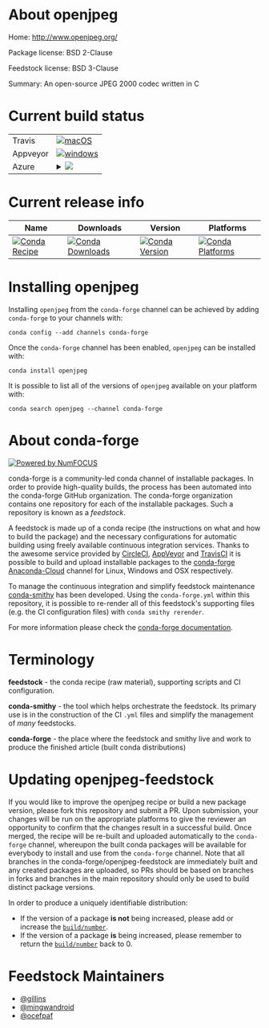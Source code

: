 About openjpeg
==============

Home: http://www.openjpeg.org/

Package license: BSD 2-Clause

Feedstock license: BSD 3-Clause

Summary: An open-source JPEG 2000 codec written in C



Current build status
====================


<table><tr>
    <td>Travis</td>
    <td>
      <a href="https://travis-ci.org/conda-forge/openjpeg-feedstock">
        <img alt="macOS" src="https://img.shields.io/travis/conda-forge/openjpeg-feedstock/master.svg?label=macOS">
      </a>
    </td>
  </tr><tr>
    <td>Appveyor</td>
    <td>
      <a href="https://ci.appveyor.com/project/conda-forge/openjpeg-feedstock/branch/master">
        <img alt="windows" src="https://img.shields.io/appveyor/ci/conda-forge/openjpeg-feedstock/master.svg?label=Windows">
      </a>
    </td>
  </tr>
    
  <tr>
    <td>Azure</td>
    <td>
      <details>
        <summary>
          <a href="https://dev.azure.com/conda-forge/feedstock-builds/_build/latest?definitionId=718&branchName=master">
            <img src="https://dev.azure.com/conda-forge/feedstock-builds/_apis/build/status/openjpeg-feedstock?branchName=master">
          </a>
        </summary>
        <table>
          <thead><tr><th>Variant</th><th>Status</th></tr></thead>
          <tbody><tr>
              <td>linux_aarch64_target_platformlinux-aarch64</td>
              <td>
                <a href="https://dev.azure.com/conda-forge/feedstock-builds/_build/latest?definitionId=718&branchName=master">
                  <img src="https://dev.azure.com/conda-forge/feedstock-builds/_apis/build/status/openjpeg-feedstock?branchName=master&jobName=linux&configuration=linux_aarch64_target_platformlinux-aarch64" alt="variant">
                </a>
              </td>
            </tr><tr>
              <td>linux_ppc64le_target_platformlinux-ppc64le</td>
              <td>
                <a href="https://dev.azure.com/conda-forge/feedstock-builds/_build/latest?definitionId=718&branchName=master">
                  <img src="https://dev.azure.com/conda-forge/feedstock-builds/_apis/build/status/openjpeg-feedstock?branchName=master&jobName=linux&configuration=linux_ppc64le_target_platformlinux-ppc64le" alt="variant">
                </a>
              </td>
            </tr><tr>
              <td>linux_target_platformlinux-64</td>
              <td>
                <a href="https://dev.azure.com/conda-forge/feedstock-builds/_build/latest?definitionId=718&branchName=master">
                  <img src="https://dev.azure.com/conda-forge/feedstock-builds/_apis/build/status/openjpeg-feedstock?branchName=master&jobName=linux&configuration=linux_target_platformlinux-64" alt="variant">
                </a>
              </td>
            </tr><tr>
              <td>osx_target_platformosx-64</td>
              <td>
                <a href="https://dev.azure.com/conda-forge/feedstock-builds/_build/latest?definitionId=718&branchName=master">
                  <img src="https://dev.azure.com/conda-forge/feedstock-builds/_apis/build/status/openjpeg-feedstock?branchName=master&jobName=osx&configuration=osx_target_platformosx-64" alt="variant">
                </a>
              </td>
            </tr><tr>
              <td>win_c_compilervs2008cxx_compilervs2008target_platformwin-64</td>
              <td>
                <a href="https://dev.azure.com/conda-forge/feedstock-builds/_build/latest?definitionId=718&branchName=master">
                  <img src="https://dev.azure.com/conda-forge/feedstock-builds/_apis/build/status/openjpeg-feedstock?branchName=master&jobName=win&configuration=win_c_compilervs2008cxx_compilervs2008target_platformwin-64" alt="variant">
                </a>
              </td>
            </tr><tr>
              <td>win_c_compilervs2015cxx_compilervs2015target_platformwin-64</td>
              <td>
                <a href="https://dev.azure.com/conda-forge/feedstock-builds/_build/latest?definitionId=718&branchName=master">
                  <img src="https://dev.azure.com/conda-forge/feedstock-builds/_apis/build/status/openjpeg-feedstock?branchName=master&jobName=win&configuration=win_c_compilervs2015cxx_compilervs2015target_platformwin-64" alt="variant">
                </a>
              </td>
            </tr>
          </tbody>
        </table>
      </details>
    </td>
  </tr>
</table>

Current release info
====================

| Name | Downloads | Version | Platforms |
| --- | --- | --- | --- |
| [![Conda Recipe](https://img.shields.io/badge/recipe-openjpeg-green.svg)](https://anaconda.org/conda-forge/openjpeg) | [![Conda Downloads](https://img.shields.io/conda/dn/conda-forge/openjpeg.svg)](https://anaconda.org/conda-forge/openjpeg) | [![Conda Version](https://img.shields.io/conda/vn/conda-forge/openjpeg.svg)](https://anaconda.org/conda-forge/openjpeg) | [![Conda Platforms](https://img.shields.io/conda/pn/conda-forge/openjpeg.svg)](https://anaconda.org/conda-forge/openjpeg) |

Installing openjpeg
===================

Installing `openjpeg` from the `conda-forge` channel can be achieved by adding `conda-forge` to your channels with:

```
conda config --add channels conda-forge
```

Once the `conda-forge` channel has been enabled, `openjpeg` can be installed with:

```
conda install openjpeg
```

It is possible to list all of the versions of `openjpeg` available on your platform with:

```
conda search openjpeg --channel conda-forge
```


About conda-forge
=================

[![Powered by NumFOCUS](https://img.shields.io/badge/powered%20by-NumFOCUS-orange.svg?style=flat&colorA=E1523D&colorB=007D8A)](http://numfocus.org)

conda-forge is a community-led conda channel of installable packages.
In order to provide high-quality builds, the process has been automated into the
conda-forge GitHub organization. The conda-forge organization contains one repository
for each of the installable packages. Such a repository is known as a *feedstock*.

A feedstock is made up of a conda recipe (the instructions on what and how to build
the package) and the necessary configurations for automatic building using freely
available continuous integration services. Thanks to the awesome service provided by
[CircleCI](https://circleci.com/), [AppVeyor](https://www.appveyor.com/)
and [TravisCI](https://travis-ci.org/) it is possible to build and upload installable
packages to the [conda-forge](https://anaconda.org/conda-forge)
[Anaconda-Cloud](https://anaconda.org/) channel for Linux, Windows and OSX respectively.

To manage the continuous integration and simplify feedstock maintenance
[conda-smithy](https://github.com/conda-forge/conda-smithy) has been developed.
Using the ``conda-forge.yml`` within this repository, it is possible to re-render all of
this feedstock's supporting files (e.g. the CI configuration files) with ``conda smithy rerender``.

For more information please check the [conda-forge documentation](https://conda-forge.org/docs/).

Terminology
===========

**feedstock** - the conda recipe (raw material), supporting scripts and CI configuration.

**conda-smithy** - the tool which helps orchestrate the feedstock.
                   Its primary use is in the construction of the CI ``.yml`` files
                   and simplify the management of *many* feedstocks.

**conda-forge** - the place where the feedstock and smithy live and work to
                  produce the finished article (built conda distributions)


Updating openjpeg-feedstock
===========================

If you would like to improve the openjpeg recipe or build a new
package version, please fork this repository and submit a PR. Upon submission,
your changes will be run on the appropriate platforms to give the reviewer an
opportunity to confirm that the changes result in a successful build. Once
merged, the recipe will be re-built and uploaded automatically to the
`conda-forge` channel, whereupon the built conda packages will be available for
everybody to install and use from the `conda-forge` channel.
Note that all branches in the conda-forge/openjpeg-feedstock are
immediately built and any created packages are uploaded, so PRs should be based
on branches in forks and branches in the main repository should only be used to
build distinct package versions.

In order to produce a uniquely identifiable distribution:
 * If the version of a package **is not** being increased, please add or increase
   the [``build/number``](https://conda.io/docs/user-guide/tasks/build-packages/define-metadata.html#build-number-and-string).
 * If the version of a package **is** being increased, please remember to return
   the [``build/number``](https://conda.io/docs/user-guide/tasks/build-packages/define-metadata.html#build-number-and-string)
   back to 0.

Feedstock Maintainers
=====================

* [@gillins](https://github.com/gillins/)
* [@mingwandroid](https://github.com/mingwandroid/)
* [@ocefpaf](https://github.com/ocefpaf/)

